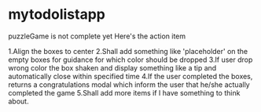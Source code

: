 # mytodolistapp
puzzleGame is not complete yet
Here's the action item

1.Align the boxes to center
2.Shall add something like 'placeholder' on the empty boxes for guidance for which color should be dropped
3.If user drop wrong color the box shaken and display something like a tip and automatically close within specified time
4.If the user completed the boxes, returns a congratulations modal which inform the user that he/she actually completed the game
5.Shall add more items if I have something to think about.